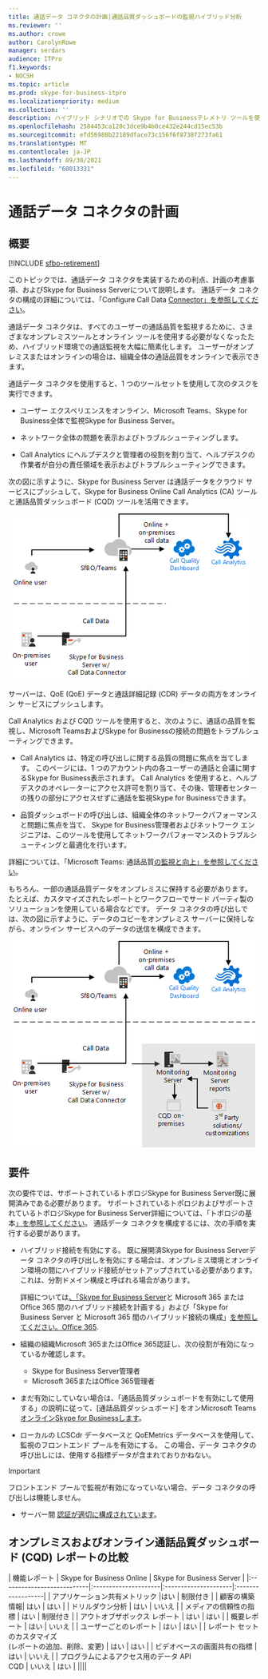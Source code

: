 ```yaml
---
title: 通話データ コネクタの計画|通話品質ダッシュボードの監視ハイブリッド分析
ms.reviewer: ''
ms.author: crowe
author: CarolynRowe
manager: serdars
audience: ITPro
f1.keywords:
- NOCSH
ms.topic: article
ms.prod: skype-for-business-itpro
ms.localizationpriority: medium
ms.collection: ''
description: ハイブリッド シナリオでの Skype for Businessテレメトリ ツールを使用してオンプレミスの実装を監視する方法の概要。
ms.openlocfilehash: 2584453ca120c3dce9b4b0ce432e244cd15ec53b
ms.sourcegitcommit: efd56988b22189dface73c156f6f8738f273fa61
ms.translationtype: MT
ms.contentlocale: ja-JP
ms.lasthandoff: 09/30/2021
ms.locfileid: "60013331"
---
```

# <a name="plan-call-data-connector"></a>通話データ コネクタの計画

## <a name="overview"></a>概要

[!INCLUDE [sfbo-retirement](../../Hub/includes/sfbo-retirement.md)]

このトピックでは、通話データ コネクタを実装するための利点、計画の考慮事項、およびSkype for Business Serverについて説明します。 通話データ コネクタの構成の詳細については、「Configure Call Data [Connector」を参照してください](configure-call-data-connector.md)。


通話データ コネクタは、すべてのユーザーの通話品質を監視するために、さまざまなオンプレミスツールとオンライン ツールを使用する必要がなくなったため、ハイブリッド環境での通話監視を大幅に簡素化します。 ユーザーがオンプレミスまたはオンラインの場合は、組織全体の通話品質をオンラインで表示できます。

通話データ コネクタを使用すると、1 つのツールセットを使用して次のタスクを実行できます。

- ユーザー エクスペリエンスをオンライン、Microsoft Teams、Skype for Business全体で監視Skype for Business Server。

- ネットワーク全体の問題を表示およびトラブルシューティングします。

- Call Analytics にヘルプデスクと管理者の役割を割り当て、ヘルプデスクの作業者が自分の責任領域を表示およびトラブルシューティングできます。

次の図に示すように、Skype for Business Server は通話データをクラウド サービスにプッシュして、Skype for Business Online Call Analytics (CA) ツールと通話品質ダッシュボード (CQD) ツールを活用できます。

![SfB クラウド ボイスメール図。](../../sfbserver2019/media/call-data-connector-plan-1.png)

サーバーは、QoE (QoE) データと通話詳細記録 (CDR) データの両方をオンライン サービスにプッシュします。

Call Analytics および CQD ツールを使用すると、次のように、通話の品質を監視し、Microsoft TeamsおよびSkype for Businessの接続の問題をトラブルシューティングできます。

- Call Analytics は、特定の呼び出しに関する品質の問題に焦点を当てします。 このページには、1 つのアカウント内の各ユーザーの通話と会議に関するSkype for Business表示されます。  Call Analytics を使用すると、ヘルプデスクのオペレーターにアクセス許可を割り当て、その後、管理者センターの残りの部分にアクセスせずに通話を監視Skype for Businessできます。

- 品質ダッシュボードの呼び出しは、組織全体のネットワークパフォーマンスと問題に焦点を当て、 Skype for Business管理者およびネットワーク エンジニアは、このツールを使用してネットワークパフォーマンスのトラブルシューティングと最適化を行います。

詳細については、「Microsoft Teams: 通話品質[の監視と向上」を参照してください](/monitor-call-quality-qos)。

もちろん、一部の通話品質データをオンプレミスに保持する必要があります。 たとえば、カスタマイズされたレポートとワークフローでサード パーティ製のソリューションを使用している場合などです。  データ コネクタの呼び出しでは、次の図に示すように、データのコピーをオンプレミス サーバーに保持しながら、オンライン サービスへのデータの送信を構成できます。

![SfB クラウド ボイスメール。](../../sfbserver2019/media/call-data-connector-plan-2.png)

## <a name="requirements"></a>要件

次の要件では、サポートされているトポロジSkype for Business Server既に展開済みである必要があります。  サポートされているトポロジおよびサポートされているトポロジSkype for Business Server詳細については、「トポロジの基本[」を参照してください](../../SfbServer/plan-your-deployment/topology-basics/topology-basics.md)。 通話データ コネクタを構成するには、次の手順を実行する必要があります。

- ハイブリッド接続を有効にする。 既に展開済Skype for Business Serverデータ コネクタの呼び出しを有効にする場合は、オンプレミス環境とオンライン環境の間にハイブリッド接続がセットアップされている必要があります。 これは、分割ドメイン構成と呼ばれる場合があります。

   詳細については[、「Skype for Business Server](plan-hybrid-connectivity.md)と Microsoft 365 または Office 365 間のハイブリッド接続を計画する」および「Skype for Business Server と Microsoft 365 間のハイブリッド接続の構成」[を参照してください。Office 365](configure-hybrid-connectivity.md).

- 組織の組織Microsoft 365またはOffice 365認証し、次の役割が有効になっているか確認します。

  - Skype for Business Server管理者
  - Microsoft 365またはOffice 365管理者

- まだ有効にしていない場合は、「通話品質ダッシュボードを有効にして使用する」の説明に従って、[通話品質ダッシュボード] をオンMicrosoft Teams[オンラインSkype for Businessします](/microsoftteams/turning-on-and-using-call-quality-dashboard)。

- ローカルの LCSCdr データベースと QoEMetrics データベースを使用して、監視のフロントエンド プールを有効にする。 この場合、データ コネクタの呼び出しには、使用する指標データが含まれておりかねない。

> [!IMPORTANT]
> フロントエンド プールで監視が有効になっていない場合、データ コネクタの呼び出しは機能しません。

- サーバー間 [認証が適切に構成されています](../../SfbServer/manage/authentication/server-to-server-and-partner-applications.md)。 

## <a name="comparison-of-on-premises-and-online-call-quality-dashboard-cqd-reports"></a>オンプレミスおよびオンライン通話品質ダッシュボード (CQD) レポートの比較

| 機能レポート | Skype for Business Online | Skype for Business Server   |
|:---------------------------|:---------------------|:---------------------|:------------------|
| アプリケーション共有メトリック |はい | 制限付き |
| 顧客の構築情報| はい | はい |
| ドリルダウン分析 | はい | いいえ |
| メディアの信頼性の指標 | はい | 制限付き |
| アウトオブザボックス レポート | はい | はい |
| 概要レポート | はい | いいえ |
| ユーザーごとのレポート | はい | はい |
| レポート セットのカスタマイズ <br> (レポートの追加、削除、変更) | はい | はい |
| ビデオベースの画面共有の指標 | はい | いいえ |
| プログラムによるアクセス用のデータ API <br> CQD | いいえ | はい |
||||
